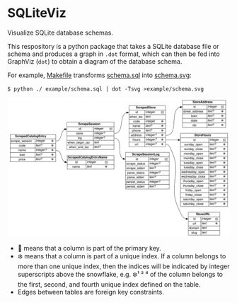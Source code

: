 SQLiteViz
=========
Visualize SQLite database schemas.

This respository is a python package that takes a SQLite database file or
schema and produces a graph in `.dot` format, which can then be fed into
GraphViz (`dot`) to obtain a diagram of the database schema.

For example, [Makefile][1] transforms [schema.sql][2] into [schema.svg][3]:

```console
$ python ./ example/schema.sql | dot -Tsvg >example/schema.svg
```

![SVG diagram of database schema](example/schema.svg)

- 🔑 means that a column is part of the primary key.
- ❄️ means that a column is part of a unique index. If a column belongs to more
  than one unique index, then the indices will be indicated by integer
  superscripts above the snowflake, e.g. ❄️¹ ² ⁴ of the column belongs to the
  first, second, and fourth unique index defined on the table.
- Edges between tables are foreign key constraints.

[1]: example/Makefile
[2]: example/schema.sql
[3]: example/schema.svg
